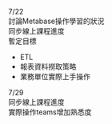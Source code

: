 7/22<br>
討論Metabase操作學習的狀況<br>
同步線上課程進度<br>
暫定目標
<ul>
<li>ETL</li>
<li>報表資料撈取策略</li>
<li>業務單位實際上手操作</li>
</ul>

7/29<br>
同步線上課程進度<br>
實際操作teams增加熟悉度
